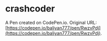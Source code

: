 # crashcoder

A Pen created on CodePen.io. Original URL: [https://codepen.io/baliyan777/pen/RwzvPdj](https://codepen.io/baliyan777/pen/RwzvPdj).

